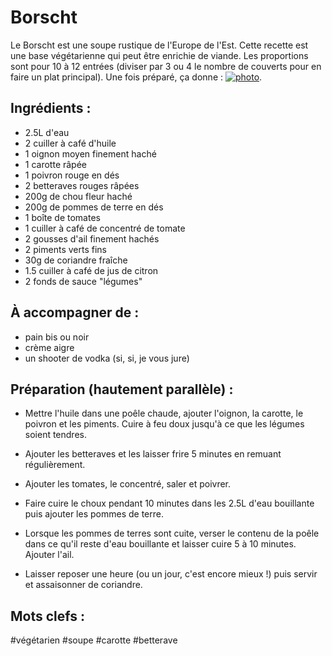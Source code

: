 Borscht
=======

Le Borscht est une soupe rustique de l'Europe de l'Est.
Cette recette est une base végétarienne qui peut être
enrichie de viande.
Les proportions sont pour 10 à 12 entrées (diviser par
3 ou 4 le nombre de couverts pour en faire un plat
principal). Une fois préparé, ça donne : 
[![photo](https://farm9.staticflickr.com/8390/8525262545_0a26060d02_z_d.jpg)](http://www.flickr.com/photos/eisaru/8525262545).

Ingrédients :
-------------

- 2.5L d'eau
- 2 cuiller à café d'huile
- 1 oignon moyen finement haché
- 1 carotte râpée
- 1 poivron rouge en dés
- 2 betteraves rouges râpées
- 200g de chou fleur haché
- 200g de pommes de terre en dés
- 1 boîte de tomates
- 1 cuiller à café de concentré de tomate
- 2 gousses d'ail finement hachés
- 2 piments verts fins
- 30g de coriandre fraîche
- 1.5 cuiller à café de jus de citron
- 2 fonds de sauce "légumes"

À accompagner de :
------------------

- pain bis ou noir
- crème aigre
- un shooter de vodka (si, si, je vous jure)

Préparation (hautement parallèle) :
-------------

- Mettre l'huile dans une poêle chaude, ajouter l'oignon,
la carotte, le poivron et les piments. Cuire à feu doux
jusqu'à ce que les légumes soient tendres.

- Ajouter les betteraves et les laisser frire 5 minutes en
remuant régulièrement.

- Ajouter les tomates, le concentré, saler et poivrer.

- Faire cuire le choux pendant 10 minutes dans les 2.5L
d'eau bouillante puis ajouter les pommes de terre.

- Lorsque les pommes de terres sont cuite, verser le
contenu de la poêle dans ce qu'il reste d'eau bouillante
et laisser cuire 5 à 10 minutes. Ajouter l'ail.

- Laisser reposer une heure (ou un jour, c'est encore mieux !)
puis servir et assaisonner de coriandre.

Mots clefs :
----------------

#végétarien
#soupe
#carotte
#betterave
